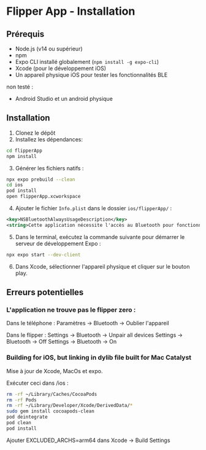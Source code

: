 # Flipper App - Installation


## Prérequis

- Node.js (v14 ou supérieur)
- npm
- Expo CLI installé globalement (`npm install -g expo-cli`)
- Xcode (pour le développement iOS)
- Un appareil physique iOS pour tester les fonctionnalités BLE

non testé :

- Android Studio et un android physique

## Installation

1. Clonez le dépôt
2. Installez les dépendances:

```bash
cd flipperApp
npm install
```

3. Générer les fichiers natifs :

```bash
npx expo prebuild --clean
cd ios
pod install
open flipperApp.xcworkspace
```

4. Ajouter le fichier `Info.plist` dans le dossier `ios/flipperApp/` :

```xml
<key>NSBluetoothAlwaysUsageDescription</key>
<string>Cette application nécessite l'accès au Bluetooth pour fonctionner correctement.</string>
```

5. Dans le terminal, exécutez la commande suivante pour démarrer le serveur de développement Expo :

```bash
npx expo start --dev-client
```

6. Dans Xcode, sélectionner l'appareil physique et cliquer sur le bouton play.


## Erreurs potentielles



### L'application ne trouve pas le flipper zero :

Dans le téléphone : Paramètres -> Bluetooth -> Oublier l'appareil


Dans le flipper : 
Settings -> Bluetooth -> Unpair all devices
Settings -> Bluetooth -> Off 
Settings -> Bluetooth -> On 

### Building for iOS, but linking in dylib file built for Mac Catalyst

Mise à jour de Xcode, MacOs et expo.

Exécuter ceci dans /ios :

```bash
rm -rf ~/Library/Caches/CocoaPods
rm -rf Pods
rm -rf ~/Library/Developer/Xcode/DerivedData/*
sudo gem install cocoapods-clean
pod deintegrate
pod clean
pod install
```

Ajouter EXCLUDED_ARCHS=arm64 dans Xcode -> Build Settings


